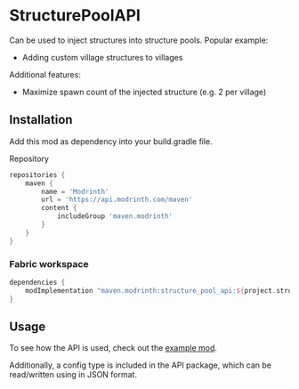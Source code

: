 # StructurePoolAPI

Can be used to inject structures into structure pools. Popular example:
- Adding custom village structures to villages

Additional features:
- Maximize spawn count of the injected structure (e.g. 2 per village)


## Installation

Add this mod as dependency into your build.gradle file.

Repository
```groovy
repositories {
    maven {
        name = 'Modrinth'
        url = 'https://api.modrinth.com/maven'
        content {
            includeGroup 'maven.modrinth'
        }
    }
}
```

### Fabric workspace
```groovy
dependencies {
    modImplementation "maven.modrinth:structure_pool_api:${project.structure_pool_api_version}"
}
```

## Usage

To see how the API is used, check out the [example mod](src/testmod/java/net/testmod/TestMod.java).

Additionally, a config type is included in the API package, which can be read/written using in JSON format.